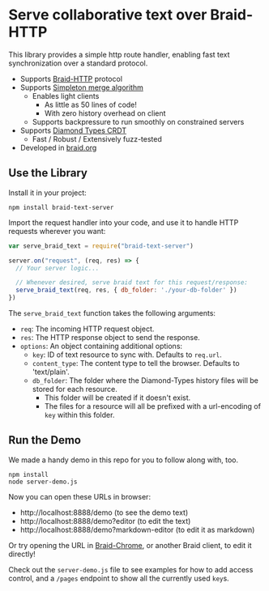 # Serve collaborative text over Braid-HTTP

This library provides a simple http route handler, enabling fast text synchronization over a standard protocol.

- Supports [Braid-HTTP](https://github.com/braid-org/braid-spec/blob/master/draft-toomim-httpbis-braid-http-04.txt) protocol
- Supports [Simpleton merge algorithm](https://braid.org/meeting-76/simpleton)
  - Enables light clients
    - As little as 50 lines of code!
    - With zero history overhead on client
  - Supports backpressure to run smoothly on constrained servers
- Supports [Diamond Types CRDT](https://github.com/josephg/diamond-types)
  - Fast / Robust / Extensively fuzz-tested 
- Developed in [braid.org](https://braid.org)

## Use the Library

Install it in your project:
```shell
npm install braid-text-server
```

Import the request handler into your code, and use it to handle HTTP requests wherever you want:

```javascript
var serve_braid_text = require("braid-text-server")

server.on("request", (req, res) => {
  // Your server logic...

  // Whenever desired, serve braid text for this request/response:
  serve_braid_text(req, res, { db_folder: './your-db-folder' })
})
```

The `serve_braid_text` function takes the following arguments:
- `req`: The incoming HTTP request object.
- `res`: The HTTP response object to send the response.
- `options`: An object containing additional options:
  - `key`: ID of text resource to sync with.  Defaults to `req.url`.
  - `content_type`: The content type to tell the browser.  Defaults to 'text/plain'.
  - `db_folder`: The folder where the Diamond-Types history files will be stored for each resource.
    - This folder will be created if it doesn't exist.
    - The files for a resource will all be prefixed with a url-encoding of `key` within this folder.

## Run the Demo

We made a handy demo in this repo for you to follow along with, too.

```shell
npm install
node server-demo.js
```

Now you can open these URLs in browser:
  - http://localhost:8888/demo (to see the demo text)
  - http://localhost:8888/demo?editor (to edit the text)
  - http://localhost:8888/demo?markdown-editor (to edit it as markdown)

Or try opening the URL in [Braid-Chrome](https://github.com/braid-org/braid-chrome), or another Braid client, to edit it directly!

Check out the `server-demo.js` file to see examples for how to add access control, and a `/pages` endpoint to show all the currently used `key`s.
